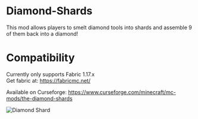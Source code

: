 # Diamond-Shards
This mod allows players to smelt diamond tools into shards and assemble 9 of them back into a diamond!  

# Compatibility
Currently only supports Fabric 1.17.x\
Get fabric at: https://fabricmc.net/

Available on Curseforge: https://www.curseforge.com/minecraft/mc-mods/the-diamond-shards

![Diamond Shard](https://media.discordapp.net/attachments/754812961733738526/861257383325990922/unknown.png)
